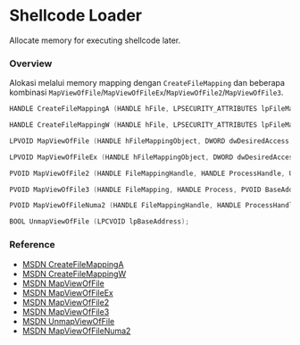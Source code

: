 # Shellcode Loader

Allocate memory for executing shellcode later.

### Overview

Alokasi melalui memory mapping dengan `CreateFileMapping` dan beberapa kombinasi `MapViewOfFile`/`MapViewOfFileEx`/`MapViewOfFile2`/`MapViewOfFile3`.

```c++
HANDLE CreateFileMappingA (HANDLE hFile, LPSECURITY_ATTRIBUTES lpFileMappingAttributes, DWORD flProtect, DWORD dwMaximumSizeHigh, DWORD dwMaximumSizeLow, LPCSTR lpName);

HANDLE CreateFileMappingW (HANDLE hFile, LPSECURITY_ATTRIBUTES lpFileMappingAttributes, DWORD flProtect, DWORD dwMaximumSizeHigh, DWORD dwMaximumSizeLow, LPCWSTR lpName);

LPVOID MapViewOfFile (HANDLE hFileMappingObject, DWORD dwDesiredAccess, DWORD dwFileOffsetHigh, DWORD dwFileOffsetLow, SIZE_T dwNumberOfBytesToMap);

LPVOID MapViewOfFileEx (HANDLE hFileMappingObject, DWORD dwDesiredAccess, DWORD dwFileOffsetHigh, DWORD dwFileOffsetLow, SIZE_T dwNumberOfBytesToMap, LPVOID lpBaseAddress);

PVOID MapViewOfFile2 (HANDLE FileMappingHandle, HANDLE ProcessHandle, ULONG64 Offset, PVOID BaseAddress, SIZE_T ViewSize, ULONG AllocationType, ULONG PageProtection);

PVOID MapViewOfFile3 (HANDLE FileMapping, HANDLE Process, PVOID BaseAddress, ULONG64 Offset, SIZE_T ViewSize, ULONG AllocationType, ULONG PageProtection, MEM_EXTENDED_PARAMETER ExtendedParameters, ULONG ParameterCount);

PVOID MapViewOfFileNuma2 (HANDLE FileMappingHandle, HANDLE ProcessHandle, ULONG64 Offset, PVOID BaseAddress, SIZE_T ViewSize, ULONG AllocationType, ULONG PageProtection, ULONG PreferredNode);

BOOL UnmapViewOfFile (LPCVOID lpBaseAddress);
```

### Reference 

- [MSDN CreateFileMappingA](https://docs.microsoft.com/en-us/windows/win32/api/winbase/nf-winbase-createfilemappinga)
- [MSDN CreateFileMappingW](https://docs.microsoft.com/en-us/windows/win32/api/memoryapi/nf-memoryapi-createfilemappingw)
- [MSDN MapViewOfFile](https://docs.microsoft.com/en-us/windows/win32/api/memoryapi/nf-memoryapi-mapviewoffile)
- [MSDN MapViewOfFileEx](https://docs.microsoft.com/en-us/windows/win32/api/memoryapi/nf-memoryapi-mapviewoffileex)
- [MSDN MapViewOfFile2](https://docs.microsoft.com/en-us/windows/win32/api/memoryapi/nf-memoryapi-mapviewoffile2)
- [MSDN MapViewOfFile3](https://docs.microsoft.com/en-us/windows/win32/api/memoryapi/nf-memoryapi-mapviewoffile3)
- [MSDN UnmapViewOfFile](https://docs.microsoft.com/en-us/windows/win32/api/memoryapi/nf-memoryapi-unmapviewoffile)
- [MSDN MapViewOfFileNuma2](https://docs.microsoft.com/en-us/windows/win32/api/memoryapi/nf-memoryapi-mapviewoffilenuma2)